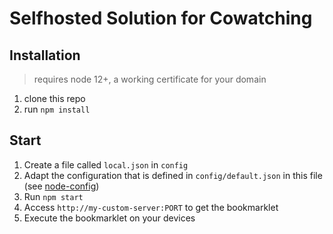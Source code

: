 # Selfhosted Solution for Cowatching

## Installation

> requires node 12+, a working certificate for your domain

1. clone this repo
2. run `npm install`

## Start

1. Create a file called `local.json` in `config`
2. Adapt the configuration that is defined in `config/default.json` in this file (see [node-config](https://github.com/lorenwest/node-config))
3. Run `npm start`
4. Access `http://my-custom-server:PORT` to get the bookmarklet
5. Execute the bookmarklet on your devices
